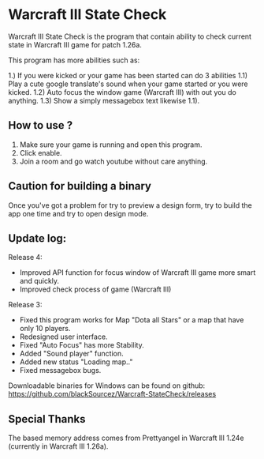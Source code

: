 # Warcraft III State Check

Warcraft III State Check is the program that contain ability to check current state in Warcraft III game for patch 1.26a.

This program has more abilities such as:

1.) If you were kicked or your game has been started can do 3 abilities 
  1.1) Play a cute google translate's sound when your game started or you were kicked.
  1.2) Auto focus the window game (Warcraft III) with out you do anything.
  1.3) Show a simply messagebox text likewise 1.1).
  
## How to use ?

1) Make sure your game is running and open this program.
2) Click enable.
3) Join a room and go watch youtube without care anything.

## Caution for building a binary

Once you've got a problem for try to preview a design form, try to build the app one time and try to open design mode.

## Update log:

  Release 4:
  - Improved API function for focus window of Warcraft III game more smart and quickly.
  - Improved check process of game (Warcraft III)
  
  Release 3:
  - Fixed this program works for Map "Dota all Stars" or a map that have only 10 players.
  - Redesigned user interface.
  - Fixed "Auto Focus" has more Stability.
  - Added "Sound player" function.
  - Added new status "Loading map.."
  - Fixed messagebox bugs.

Downloadable binaries for Windows can be found on github:  
https://github.com/blackSourcez/Warcraft-StateCheck/releases

## Special Thanks  
The based memory address comes from Prettyangel in Warcraft III 1.24e (currently in Warcraft III 1.26a).
